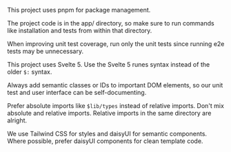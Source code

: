 This project uses pnpm for package management.

The project code is in the app/ directory, so make sure to run commands like installation and tests from within that directory.

When improving unit test coverage, run only the unit tests since running e2e tests may be unnecessary.

This project uses Svelte 5. Use the Svelte 5 runes syntax instead of the older `$:` syntax.

Always add semantic classes or IDs to important DOM elements, so our unit test and user interface can be self-documenting.

Prefer absolute imports like `$lib/types` instead of relative imports. Don't mix absolute and relative imports. Relative imports in the same directory are alright.

We use Tailwind CSS for styles and daisyUI for semantic components. Where possible, prefer daisyUI components for clean template code.
